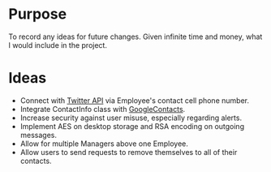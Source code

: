 # Purpose #

To record any ideas for future changes. Given infinite time and money, what I would include in the project.


# Ideas #

  * Connect with [Twitter API](http://apiwiki.twitter.com/) via Employee's contact cell phone number.
  * Integrate ContactInfo class with [GoogleContacts](http://code.google.com/apis/contacts/).
  * Increase security against user misuse, especially regarding alerts.
  * Implement AES on desktop storage and RSA encoding on outgoing messages.
  * Allow for multiple Managers above one Employee.
  * Allow users to send requests to remove themselves to all of their contacts.